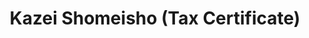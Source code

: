 ---
title: "Kazei Shomeisho (Tax Certificate)"
linkTitle: "Kazei Shomeisho"
weight: 1120
hide_readingtime: true
no_list: true
description: >
   課税証明書 (Kazei Shoumeisho) [🖼](/static/img/kazei-shomeisho-tax-certificate.jpg)
---